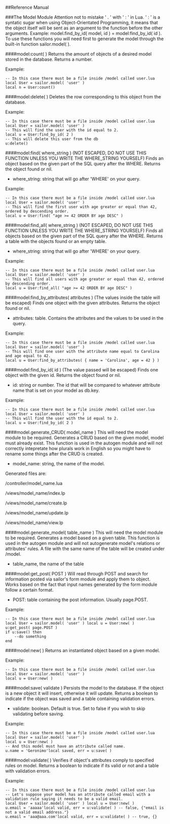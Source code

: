 ##Reference Manual

###The Model Module
Attention not to mistake ' . ' with ' : ' in Lua. ' : ' is a syntatic sugar when using Object-Orientated Programming, it means that the object itself will be sent as an argument to the function before the other arguments. Example: model.find_by_id( model, id ) = model:find_by_id( id ). To use these functions you will need first to generate the model through the built-in function sailor.model( ).

####model:count( )
Returns the amount of objects of a desired model stored in the database. Returns a number.

Example:

    -- In this case there must be a file inside /model called user.lua
    local User = sailor.model( 'user' ) 
    local n = User:count()

####model:delete( )
Deletes the row corresponding to this object from the database.

Example: 

    -- In this case there must be a file inside /model called user.lua
    local User = sailor.model( 'user' ) 
    -- This will find the user with the id equal to 2.
    local u = User:find_by_id( 2 )
    -- This will delete this user from the db
    u:delete()

####model:find( where_string )
(NOT ESCAPED, DO NOT USE THIS FUNCTION UNLESS YOU WRITE THE WHERE_STRING YOURSELF) Finds an object based on the given part of the SQL query after the WHERE. Returns the object found or nil.

 * where_string: string that will go after 'WHERE' on your query.

Example: 

    -- In this case there must be a file inside /model called user.lua
    local User = sailor.model( 'user' ) 
    -- This will find the first user with age greater or equal than 42, ordered by descending order.
    local u = User:find( "age >= 42 ORDER BY age DESC" )

####model:find_all( where_string )
(NOT ESCAPED, DO NOT USE THIS FUNCTION UNLESS YOU WRITE THE WHERE_STRING YOURSELF) Finds all objects based on the given part of the SQL query after the WHERE. Returns a table with the objects found or an empty table.

 * where_string: string that will go after 'WHERE' on your query.

Example: 

    -- In this case there must be a file inside /model called user.lua
    local User = sailor.model( 'user' ) 
    -- This will find all users with age greater or equal than 42, ordered by descending order.
    local u = User:find_all( "age >= 42 ORDER BY age DESC" )

####model:find_by_attributes( attributes )
(The values inside the table will be escaped) Finds one object with the given attributes. Returns the object found or nil.
* attributes: table. Contains the attributes and the values to be used in the query.

Example: 

    -- In this case there must be a file inside /model called user.lua
    local User = sailor.model( 'user' ) 
    -- This will find one user with the attribute name equal to Carolina and age equal to 42.
    local u = User:find_by_attributes( { name = 'Carolina', age = 42 } )

####model:find_by_id( id )
(The value passed will be escaped) Finds one object with the given id. Returns the object found or nil.

 * id: string or number. The id that will be compared to whatever attribute name that is set on your model as db.key.

Example: 

    -- In this case there must be a file inside /model called user.lua
    local User = sailor.model( 'user' ) 
    -- This will find the user with the id equal to 2.
    local u = User:find_by_id( 2 )

####model.generate_CRUD( model_name )
This will need the model module to be required. Generates a CRUD based on the given model, model must already exist. This function is used in the autogen module and will not correctly intepretate how plurals work in English so you might have to rename some things after the CRUD is created. 

 * model_name: string, the name of the model.

Generated files are:

/controller/model_name.lua

/views/model_name/index.lp

/views/model_name/create.lp

/views/model_name/update.lp

/views/model_name/view.lp

####model.generate_model( table_name )
This will need the model module to be required. Generates a model based on a given table. This function is used in the autogen module and will not autogenerate model's relations or attributes' rules. A file with the same name of the table will be created under /model.

 * table_name, the name of the table

####model:get_post( POST )
Will read through POST and search for information posted via sailor's form module and apply them to object. Works based on the fact that input names generated by the form module follow a certain format.

 * POST: table containing the post information. Usually page.POST.

Example: 

    -- In this case there must be a file inside /model called user.lua
    local User = sailor.model( 'user' ) local u = User:new( )
    u:get_post( page.POST )
    if u:save() then 
        --do something
    end

####model:new( )
Returns an instantiated object based on a given model.

Example:

    -- In this case there must be a file inside /model called user.lua
    local User = sailor.model( 'user' ) 
    local u = User:new( )

####model:save( validate )
Persists the model to the database. If the object is a new object it will insert, otherwise it will update. Returns a boolean to indicate if the object was saved and a table containing validation errors.

  * validate: boolean. Default is true. Set to false if you wish to skip validating before saving.

Example: 
    
    -- In this case there must be a file inside /model called user.lua
    local User = sailor.model( 'user' ) 
    local u = User:new( )
    -- And this model must have an attribute called name. 
    u.name = 'Geronimo'local saved, err = u:save( )

####model:validate( )
Verifies if object's attributes comply to specified rules on model. Returns a boolean to indicate if its valid or not and a table with validation errors.

Example:

    -- In this case there must be a file inside /model called user.lua
    -- Let's suppose your model has an attribute called email with a validation rule saying it needs to be a valid email.
    local User = sailor.model( 'user' ) local u = User:new( )
    u.email = 'aaaaa'local valid, err = u:validate( ) -- false, {"email is not a valid email address."}
    u.email = 'aaa@aaa.com'local valid, err = u:validate( ) -- true, {}

